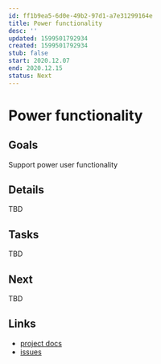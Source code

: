 ```yaml
---
id: ff1b9ea5-6d0e-49b2-97d1-a7e31299164e
title: Power functionality
desc: ''
updated: 1599501792934
created: 1599501792934
stub: false
start: 2020.12.07
end: 2020.12.15
status: Next
---
```

# Power functionality

## Goals

Support power user functionality 

## Details

TBD

## Tasks

TBD

## Next
TBD

## Links
- [project docs](https://dendron.so/notes/ff1b9ea5-6d0e-49b2-97d1-a7e31299164e.html)
- [issues](https://github.com/dendronhq/dendron/labels/pro.power-func-v0)